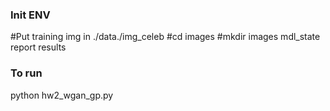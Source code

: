 ### Init ENV
#Put training img in ./data./img_celeb
#cd images
#mkdir images mdl_state report results

### To run
python  hw2_wgan_gp.py
